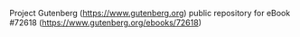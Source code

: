 Project Gutenberg (https://www.gutenberg.org) public repository
for eBook #72618 (https://www.gutenberg.org/ebooks/72618)
